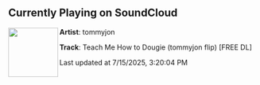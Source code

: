 ## Currently Playing on SoundCloud

[<img align="left" width="100" src="https://i1.sndcdn.com/artworks-DsS5pwGZb9uAnJPv-Rwsc6Q-t500x500.jpg">](https://soundcloud.com/tommyjonsounds/teach-me-how-to-dougie?in=saxurn/sets/dino-wind)

**Artist**: tommyjon 

**Track**: Teach Me How to Dougie (tommyjon flip) [FREE DL]

Last updated at 7/15/2025, 3:20:04 PM
